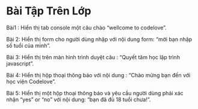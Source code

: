 # Bài Tập Trên Lớp

Bài1 : Hiển thị tab console một câu chào “wellcome to codelove”.

Bài 2: Hiển thị form cho người dùng nhập với nội dung form: “mời bạn nhập số tuổi của mình”.


Bài 3: Hiển thị trên màn hình trình duyệt câu : “Quyết tâm học lập trình javascript”.


Bài 4: Hiển thị hộp thoại thông báo với nội dung : “Chào mừng bạn đến với học viện Codelove”.


Bài 5: Hiển thị một hộp thoại thông báo và yêu cầu người dùng phải xác nhận “yes” or “no” với nội dung: “bạn đã đủ 18 tuổi chưa!”.